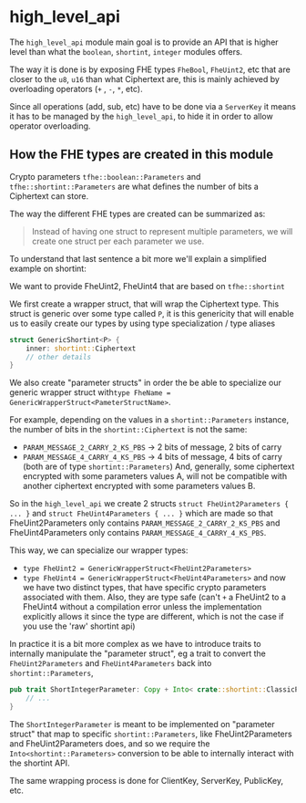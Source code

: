 # high_level_api

The `high_level_api` module main goal is to provide
an API that is higher level than what the `boolean`, `shortint`, `integer`
modules offers.

The way it is done is by exposing FHE types `FheBool`, `FheUint2`, etc
that are closer to the `u8`, `u16` than what Ciphertext are,
this is mainly achieved by overloading operators (`+` , `-`, `*`, etc).

Since all operations (add, sub, etc) have to be done via a `ServerKey`
it means it has to be managed by the `high_level_api`, to hide it in order
to allow operator overloading.

## How the FHE types are created in this module

Crypto parameters `tfhe::boolean::Parameters` and `tfhe::shortint::Parameters`
are what defines the number of bits a Ciphertext can store.

The way the different FHE types are created can be summarized as:

> Instead of having one struct to represent multiple parameters,
> we will create one struct per each parameter we use.


To understand that last sentence a bit more we'll explain a simplified example on shortint:

We want to provide FheUint2, FheUint4 that are based on `tfhe::shortint`

We first create a wrapper struct, that will wrap the Ciphertext type.
This struct is generic over some type called `P`, it is this genericity
that will enable us to easily create our types by using type specialization / type aliases

```rust
struct GenericShortint<P> {
    inner: shortint::Ciphertext
    // other details
}
```

We also create "parameter structs" in order the be able to
specialize our generic wrapper struct with`type FheName = GenericWrapperStruct<PameterStructName>`.

For example, depending on the values in a `shortint::Parameters` instance, the number of bits in the `shortint::Ciphertext`
is not the same:
* `PARAM_MESSAGE_2_CARRY_2_KS_PBS` -> 2 bits of message, 2 bits of carry
* `PARAM_MESSAGE_4_CARRY_4_KS_PBS` -> 4 bits of message, 4 bits of carry
(both are of type `shortint::Parameters`)
And, generally, some ciphertext encrypted with some parameters values A,
will not be compatible with another ciphertext encrypted with some parameters values B.

So in the `high_level_api` we create 2 structs `struct FheUint2Parameters { ... }` and `struct FheUint4Parameters { ... }`
which are made so that FheUint2Parameters only contains `PARAM_MESSAGE_2_CARRY_2_KS_PBS`
and FheUint4Parameters only contains `PARAM_MESSAGE_4_CARRY_4_KS_PBS`. 

This way, we can specialize our wrapper types:
* `type FheUint2 = GenericWrapperStruct<FheUint2Parameters>`
* `type FheUint4 = GenericWrapperStruct<FheUint4Parameters>`
and now we have two distinct types, that have specific crypto parameters associated with them.
Also, they are type safe (can't `+` a FheUint2 to a FheUint4 without a compilation error
unless the implementation explicitly allows it since the type are different, which is not the case if you
use the 'raw' shortint api)

In practice it is a bit more complex as we have to introduce traits to internally manipulate the 
"parameter struct", eg a trait to convert the `FheUint2Parameters` and `FheUint4Parameters` back into `shortint::Parameters`,

```rust
pub trait ShortIntegerParameter: Copy + Into< crate::shortint::ClassicPBSParameters> {
    // ...
}
```

The `ShortIntegerParameter` is meant to be implemented on "parameter struct"
that map to specific `shortint::Parameters`, like FheUint2Parameters and FheUint2Parameters
does, and so we require the `Into<shortint::Parameters>` conversion to be able to internally
interact with the shortint API.

The same wrapping process is done for ClientKey, ServerKey, PublicKey, etc.
  
